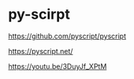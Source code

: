 # py-scirpt

https://github.com/pyscript/pyscript

https://pyscript.net/

https://youtu.be/3DuyJf_XPtM
